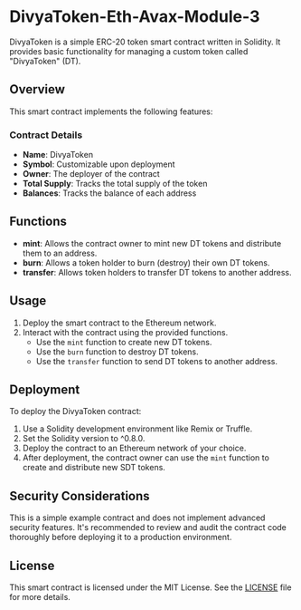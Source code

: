 # DivyaToken-Eth-Avax-Module-3

DivyaToken is a simple ERC-20 token smart contract written in Solidity. It provides basic functionality for managing a custom token called "DivyaToken" (DT).

## Overview

This smart contract implements the following features:

### Contract Details

- **Name**: DivyaToken
- **Symbol**: Customizable upon deployment
- **Owner**: The deployer of the contract
- **Total Supply**: Tracks the total supply of the token
- **Balances**: Tracks the balance of each address

## Functions

- **mint**: Allows the contract owner to mint new DT tokens and distribute them to an address.
- **burn**: Allows a token holder to burn (destroy) their own DT tokens.
- **transfer**: Allows token holders to transfer DT tokens to another address.

## Usage

1. Deploy the smart contract to the Ethereum network.
2. Interact with the contract using the provided functions.
   - Use the `mint` function to create new DT tokens.
   - Use the `burn` function to destroy DT tokens.
   - Use the `transfer` function to send DT tokens to another address.

## Deployment

To deploy the DivyaToken contract:

1. Use a Solidity development environment like Remix or Truffle.
2. Set the Solidity version to ^0.8.0.
3. Deploy the contract to an Ethereum network of your choice.
4. After deployment, the contract owner can use the `mint` function to create and distribute new SDT tokens.

## Security Considerations

This is a simple example contract and does not implement advanced security features. It's recommended to review and audit the contract code thoroughly before deploying it to a production environment.

## License

This smart contract is licensed under the MIT License. See the [LICENSE](LICENSE) file for more details.
